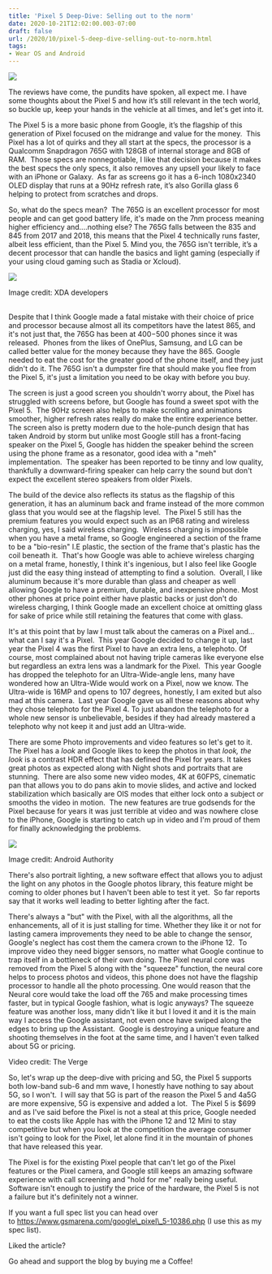 ```yaml
---
title: 'Pixel 5 Deep-Dive: Selling out to the norm'
date: 2020-10-21T12:02:00.003-07:00
draft: false
url: /2020/10/pixel-5-deep-dive-selling-out-to-norm.html
tags: 
- Wear OS and Android
---
```


[![](https://1.bp.blogspot.com/-FX6cw1KfNNM/X49ENQbHzuI/AAAAAAAAKrI/t32mjELcqlgSuaMy1Hr1TMdKDwwfMQuDwCNcBGAsYHQ/s320/pixel-5-reverse-wireless-charging.jpg)](https://1.bp.blogspot.com/-FX6cw1KfNNM/X49ENQbHzuI/AAAAAAAAKrI/t32mjELcqlgSuaMy1Hr1TMdKDwwfMQuDwCNcBGAsYHQ/s1600/pixel-5-reverse-wireless-charging.jpg)

  

The reviews have come, the pundits have spoken, all expect me. I have some thoughts about the Pixel 5 and how it’s still relevant in the tech world, so buckle up, keep your hands in the vehicle at all times, and let's get into it.

The Pixel 5 is a more basic phone from Google, it’s the flagship of this generation of Pixel focused on the midrange and value for the money.  This Pixel has a lot of quirks and they all start at the specs, the processor is a Qualcomm Snapdragon 765G with 128GB of internal storage and 8GB of RAM.  Those specs are nonnegotiable, I like that decision because it makes the best specs the only specs, it also removes any upsell your likely to face with an iPhone or Galaxy.  As far as screens go it has a 6-inch 1080x2340 OLED display that runs at a 90Hz refresh rate, it’s also Gorilla glass 6 helping to protect from scratches and drops. 

So, what do the specs mean?  The 765G is an excellent processor for most people and can get good battery life, it's made on the 7nm process meaning higher efficiency and....nothing else? The 765G falls between the 835 and 845 from 2017 and 2018, this means that the Pixel 4 technically runs faster, albeit less efficient, than the Pixel 5. Mind you, the 765G isn't terrible, it’s a decent processor that can handle the basics and light gaming (especially if your using cloud gaming such as Stadia or Xcloud).

[![](https://www.xda-developers.com/files/2020/09/Google-Pixel-5-in-Green-3-1.jpg)](https://www.xda-developers.com/files/2020/09/Google-Pixel-5-in-Green-3-1.jpg)

Image credit: XDA developers  
 

Despite that I think Google made a fatal mistake with their choice of price and processor because almost all its competitors have the latest 865, and it's not just that, the 765G has been at $400-$500 phones since it was released.  Phones from the likes of OnePlus, Samsung, and LG can be called better value for the money because they have the 865. Google needed to eat the cost for the greater good of the phone itself, and they just didn't do it. The 765G isn't a dumpster fire that should make you flee from the Pixel 5, it's just a limitation you need to be okay with before you buy.

The screen is just a good screen you shouldn't worry about, the Pixel has struggled with screens before, but Google has found a sweet spot with the Pixel 5.  The 90Hz screen also helps to make scrolling and animations smoother, higher refresh rates really do make the entire experience better. The screen also is pretty modern due to the hole-punch design that has taken Android by storm but unlike most Google still has a front-facing speaker on the Pixel 5, Google has hidden the speaker behind the screen using the phone frame as a resonator, good idea with a "meh" implementation.  The speaker has been reported to be tinny and low quality, thankfully a downward-firing speaker can help carry the sound but don't expect the excellent stereo speakers from older Pixels. 

The build of the device also reflects its status as the flagship of this generation, it has an aluminum back and frame instead of the more common glass that you would see at the flagship level.  The Pixel 5 still has the premium features you would expect such as an IP68 rating and wireless charging, yes, I said wireless charging.  Wireless charging is impossible when you have a metal frame, so Google engineered a section of the frame to be a "bio-resin" I.E plastic, the section of the frame that's plastic has the coil beneath it.  That's how Google was able to achieve wireless charging on a metal frame, honestly, I think it's ingenious, but I also feel like Google just did the easy thing instead of attempting to find a solution.  Overall, I like aluminum because it's more durable than glass and cheaper as well allowing Google to have a premium, durable, and inexpensive phone. Most other phones at price point either have plastic backs or just don't do wireless charging, I think Google made an excellent choice at omitting glass for sake of price while still retaining the features that come with glass.

It's at this point that by law I must talk about the cameras on a Pixel and... what can I say it's a Pixel.  This year Google decided to change it up, last year the Pixel 4 was the first Pixel to have an extra lens, a telephoto. Of course, most complained about not having triple cameras like everyone else but regardless an extra lens was a landmark for the Pixel.  This year Google has dropped the telephoto for an Ultra-Wide-angle lens, many have wondered how an Ultra-Wide would work on a Pixel, now we know. The Ultra-wide is 16MP and opens to 107 degrees, honestly, I am exited but also mad at this camera.  Last year Google gave us all these reasons about why they chose telephoto for the Pixel 4. To just abandon the telephoto for a whole new sensor is unbelievable, besides if they had already mastered a telephoto why not keep it and just add an Ultra-wide.  

There are some Photo improvements and video features so let's get to it.  The Pixel has a _look_ and Google likes to keep the photos in that _look, the look_ is a contrast HDR effect that has defined the Pixel for years. It takes great photos as expected along with Night shots and portraits that are stunning.  There are also some new video modes, 4K at 60FPS, cinematic pan that allows you to do pans akin to movie slides, and active and locked stabilization which basically are OIS modes that either lock onto a subject or smooths the video in motion.  The new features are true godsends for the Pixel because for years it was just terrible at video and was nowhere close to the iPhone, Google is starting to catch up in video and I'm proud of them for finally acknowledging the problems.

[![](https://lh3.googleusercontent.com/-oM-lNTFgc2U/X5CFXslTyhI/AAAAAAAAKr8/6Ul7O-yp8o4dricWwI3LT4yTXAcgfKz1ACNcBGAsYHQ/w536-h302/image.png)](https://lh3.googleusercontent.com/-oM-lNTFgc2U/X5CFXslTyhI/AAAAAAAAKr8/6Ul7O-yp8o4dricWwI3LT4yTXAcgfKz1ACNcBGAsYHQ/image.png)

Image credit: Android Authority

There's also portrait lighting, a new software effect that allows you to adjust the light on any photos in the Google photos library, this feature might be coming to older phones but I haven't been able to test it yet.  So far reports say that it works well leading to better lighting after the fact. 

There's always a "but" with the Pixel, with all the algorithms, all the enhancements, all of it is just stalling for time. Whether they like it or not for lasting camera improvements they need to be able to change the sensor, Google's neglect has cost them the camera crown to the iPhone 12.  To improve video they need bigger sensors, no matter what Google continue to trap itself in a bottleneck of their own doing. The Pixel neural core was removed from the Pixel 5 along with the "squeeze" function, the neural core helps to process photos and videos, this phone does not have the flagship processor to handle all the photo processing. One would reason that the Neural core would take the load off the 765 and make processing times faster, but in typical Google fashion, what is logic anyways? The squeeze feature was another loss, many didn't like it but I loved it and it is the main way I access the Google assistant, not even once have swiped along the edges to bring up the Assistant.  Google is destroying a unique feature and shooting themselves in the foot at the same time, and I haven't even talked about 5G or pricing.  

Video credit: The Verge

So, let's wrap up the deep-dive with pricing and 5G, the Pixel 5 supports both low-band sub-6 and mm wave, I honestly have nothing to say about 5G, so I won't.  I will say that 5G is part of the reason the Pixel 5 and 4a5G are more expensive, 5G is expensive and added a lot.  The Pixel 5 is $699 and as I've said before the Pixel is not a steal at this price, Google needed to eat the costs like Apple has with the iPhone 12 and 12 Mini to stay competitive but when you look at the competition the average consumer isn't going to look for the Pixel, let alone find it in the mountain of phones that have released this year.

The Pixel is for the existing Pixel people that can't let go of the Pixel features or the Pixel camera, and Google still keeps an amazing software experience with call screening and "hold for me" really being useful.  Software isn't enough to justify the price of the hardware, the Pixel 5 is not a failure but it's definitely not a winner. 

If you want a full spec list you can head over to https://www.gsmarena.com/google\_pixel\_5-10386.php (I use this as my spec list).

Liked the article?

Go ahead and support the blog by buying me a Coffee!